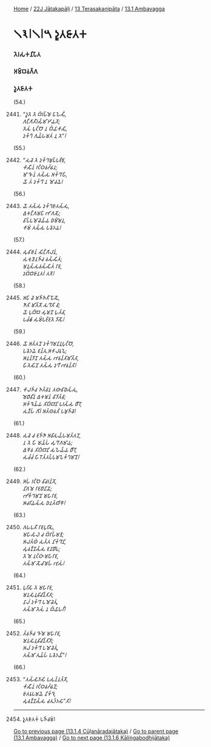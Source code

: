 
[Home](/) / [22J Jātakapāḷi](/tipitaka/22J.md) / [13 Terasakanipāta](/tipitaka/22J/13.md) / [13.1 Ambavagga](/tipitaka/22J/13/13.1.md)

# 𑁧𑁩𑁇𑁧𑁇𑁫 𑀤𑀽𑀢𑀚𑀸𑀢𑀓

### 𑀢𑁂𑀭𑀲𑀓𑀦𑀺𑀧𑀸𑀢

### 𑀅𑀫𑁆𑀩𑀯𑀕𑁆𑀕

### 𑀤𑀽𑀢𑀚𑀸𑀢𑀓

(54.)

2441. _“𑀤𑀽𑀢𑁂 𑀢𑁂 𑀩𑁆𑀭𑀳𑁆𑀫𑁂 𑀧𑀸𑀳𑁂𑀲𑀺𑀁,_  
_𑀕𑀗𑁆𑀕𑀸𑀢𑀻𑀭𑀲𑁆𑀫𑀺 𑀛𑀸𑀬𑀢𑁄;_  
_𑀢𑁂𑀲𑀁 𑀧𑀼𑀝𑁆𑀞𑁄 𑀦 𑀩𑁆𑀬𑀸𑀓𑀸𑀲𑀺,_  
_𑀤𑀼𑀓𑁆𑀔𑀁 𑀕𑀼𑀬𑁆𑀳𑀫𑀢𑀁 𑀦𑀼 𑀢𑁂”𑁇_  


(55.)

2442. _“𑀲𑀘𑁂 𑀢𑁂 𑀤𑀼𑀓𑁆𑀔𑀫𑀼𑀧𑁆𑀧𑀚𑁆𑀚𑁂,_  
_𑀓𑀸𑀲𑀻𑀦𑀁 𑀭𑀝𑁆𑀞𑀯𑀟𑁆𑀠𑀦;_  
_𑀫𑀸 𑀔𑁄 𑀦𑀁 𑀢𑀲𑁆𑀲 𑀅𑀓𑁆𑀔𑀸𑀳𑀺,_  
_𑀬𑁄 𑀢𑀁 𑀤𑀼𑀓𑁆𑀔𑀸 𑀦 𑀫𑁄𑀘𑀬𑁂𑁇_  


(56.)

2443. _𑀬𑁄 𑀢𑀲𑁆𑀲 𑀤𑀼𑀓𑁆𑀔𑀚𑀸𑀢𑀲𑁆𑀲,_  
_𑀏𑀓𑀗𑁆𑀕𑀫𑀧𑀺 𑀪𑀸𑀕𑀲𑁄;_  
_𑀯𑀺𑀧𑁆𑀧𑀫𑁄𑀘𑁂𑀬𑁆𑀬 𑀥𑀫𑁆𑀫𑁂𑀦,_  
_𑀓𑀸𑀫𑀁 𑀢𑀲𑁆𑀲 𑀧𑀯𑁂𑀤𑀬𑁇_  


(57.)

2444. _𑀲𑀼𑀯𑀺𑀚𑀸𑀦𑀁 𑀲𑀺𑀗𑁆𑀕𑀸𑀮𑀸𑀦𑀁,_  
_𑀲𑀓𑀼𑀡𑀸𑀦𑀜𑁆𑀘 𑀯𑀲𑁆𑀲𑀺𑀢𑀁;_  
_𑀫𑀦𑀼𑀲𑁆𑀲𑀯𑀲𑁆𑀲𑀺𑀢𑀁 𑀭𑀸𑀚,_  
_𑀤𑀼𑀩𑁆𑀩𑀺𑀚𑀸𑀦𑀢𑀭𑀁 𑀢𑀢𑁄𑁇_  


(58.)

2445. _𑀅𑀧𑀺 𑀘𑁂 𑀫𑀜𑁆𑀜𑀢𑀻 𑀧𑁄𑀲𑁄,_  
_𑀜𑀸𑀢𑀺 𑀫𑀺𑀢𑁆𑀢𑁄 𑀲𑀔𑀸𑀢𑀺 𑀯𑀸;_  
_𑀬𑁄 𑀧𑀼𑀩𑁆𑀩𑁂 𑀲𑀼𑀫𑀦𑁄 𑀳𑀼𑀢𑁆𑀯𑀸,_  
_𑀧𑀘𑁆𑀙𑀸 𑀲𑀫𑁆𑀧𑀚𑁆𑀚𑀢𑁂 𑀤𑀺𑀲𑁄𑁇_  


(59.)

2446. _𑀬𑁄 𑀅𑀢𑁆𑀢𑀦𑁄 𑀤𑀼𑀓𑁆𑀔𑀫𑀦𑀸𑀦𑀼𑀧𑀼𑀝𑁆𑀞𑁄,_  
_𑀧𑀯𑁂𑀤𑀬𑁂 𑀚𑀦𑁆𑀢𑀼 𑀅𑀓𑀸𑀮𑀭𑀽𑀧𑁂;_  
_𑀆𑀦𑀦𑁆𑀤𑀺𑀦𑁄 𑀢𑀲𑁆𑀲 𑀪𑀯𑀦𑁆𑀢𑀺𑀫𑀺𑀢𑁆𑀢𑀸,_  
_𑀳𑀺𑀢𑁂𑀲𑀺𑀦𑁄 𑀢𑀲𑁆𑀲 𑀤𑀼𑀔𑀻 𑀪𑀯𑀦𑁆𑀢𑀺𑁇_  


(60.)

2447. _𑀓𑀸𑀮𑀜𑁆𑀘 𑀜𑀢𑁆𑀯𑀸𑀦 𑀢𑀣𑀸𑀯𑀺𑀥𑀲𑁆𑀲,_  
_𑀫𑁂𑀥𑀸𑀯𑀻𑀦𑀁 𑀏𑀓𑀫𑀦𑀁 𑀯𑀺𑀤𑀺𑀢𑁆𑀯𑀸;_  
_𑀅𑀓𑁆𑀔𑁂𑀬𑁆𑀬 𑀢𑀺𑀩𑁆𑀩𑀸𑀦𑀺 𑀧𑀭𑀲𑁆𑀲 𑀥𑀻𑀭𑁄,_  
_𑀲𑀡𑁆𑀳𑀁 𑀕𑀺𑀭𑀁 𑀅𑀢𑁆𑀣𑀯𑀢𑀺𑀁 𑀧𑀫𑀼𑀜𑁆𑀘𑁂𑁇_  


(61.)

2448. _𑀲𑀘𑁂 𑀘 𑀚𑀜𑁆𑀜𑀸 𑀅𑀯𑀺𑀲𑀬𑁆𑀳𑀫𑀢𑁆𑀢𑀦𑁄,_  
_𑀦 𑀢𑁂 𑀳𑀺 𑀫𑀬𑁆𑀳𑀁 𑀲𑀼𑀔𑀸𑀕𑀫𑀸𑀬;_  
_𑀏𑀓𑁄𑀯 𑀢𑀺𑀩𑁆𑀩𑀸𑀦𑀺 𑀲𑀳𑁂𑀬𑁆𑀬 𑀥𑀻𑀭𑁄,_  
_𑀲𑀘𑁆𑀘𑀁 𑀳𑀺𑀭𑁄𑀢𑁆𑀢𑀧𑁆𑀧𑀫𑀧𑁂𑀓𑁆𑀔𑀫𑀸𑀦𑁄𑁇_  


(62.)

2449. _𑀅𑀳𑀁 𑀭𑀝𑁆𑀞𑁂 𑀯𑀺𑀘𑀭𑀦𑁆𑀢𑁄,_  
_𑀦𑀺𑀕𑀫𑁂 𑀭𑀸𑀚𑀥𑀸𑀦𑀺𑀬𑁄;_  
_𑀪𑀺𑀓𑁆𑀔𑀫𑀸𑀦𑁄 𑀫𑀳𑀸𑀭𑀸𑀚,_  
_𑀆𑀘𑀭𑀺𑀬𑀲𑁆𑀲 𑀥𑀦𑀢𑁆𑀣𑀺𑀓𑁄𑁇_  


(63.)

2450. _𑀕𑀳𑀧𑀢𑀻 𑀭𑀸𑀚𑀧𑀼𑀭𑀺𑀲𑁂,_  
_𑀫𑀳𑀸𑀲𑀸𑀮𑁂 𑀘 𑀩𑁆𑀭𑀸𑀳𑁆𑀫𑀡𑁂;_  
_𑀅𑀮𑀢𑁆𑀣𑀁 𑀲𑀢𑁆𑀢 𑀦𑀺𑀓𑁆𑀔𑀸𑀦𑀺,_  
_𑀲𑀼𑀯𑀡𑁆𑀡𑀲𑁆𑀲 𑀚𑀦𑀸𑀥𑀺𑀧;_  
_𑀢𑁂 𑀫𑁂 𑀦𑀝𑁆𑀞𑀸 𑀫𑀳𑀸𑀭𑀸𑀚,_  
_𑀢𑀲𑁆𑀫𑀸 𑀲𑁄𑀘𑀸𑀫𑀳𑀁 𑀪𑀼𑀲𑀁𑁇_  


(64.)

2451. _𑀧𑀼𑀭𑀺𑀲𑀸 𑀢𑁂 𑀫𑀳𑀸𑀭𑀸𑀚,_  
_𑀫𑀦𑀲𑀸𑀦𑀼𑀯𑀺𑀘𑀺𑀦𑁆𑀢𑀺𑀢𑀸;_  
_𑀦𑀸𑀮𑀁 𑀤𑀼𑀓𑁆𑀔𑀸 𑀧𑀫𑁄𑀘𑁂𑀢𑀼𑀁,_  
_𑀢𑀲𑁆𑀫𑀸 𑀢𑁂𑀲𑀁 𑀦 𑀩𑁆𑀬𑀸𑀳𑀭𑀺𑀁𑁇_  


(65.)

2452. _𑀢𑁆𑀯𑀜𑁆𑀘 𑀔𑁄 𑀫𑁂 𑀫𑀳𑀸𑀭𑀸𑀚,_  
_𑀫𑀦𑀲𑀸𑀦𑀼𑀯𑀺𑀘𑀺𑀦𑁆𑀢𑀺𑀢𑁄;_  
_𑀅𑀮𑀁 𑀤𑀼𑀓𑁆𑀔𑀸 𑀧𑀫𑁄𑀘𑁂𑀢𑀼𑀁,_  
_𑀢𑀲𑁆𑀫𑀸 𑀢𑀼𑀬𑁆𑀳𑀁 𑀧𑀯𑁂𑀤𑀬𑀺𑀁”𑁇_  


(66.)

2453. _“𑀢𑀲𑁆𑀲𑀸𑀤𑀸𑀲𑀺 𑀧𑀲𑀦𑁆𑀦𑀢𑁆𑀢𑁄,_  
_𑀓𑀸𑀲𑀻𑀦𑀁 𑀭𑀝𑁆𑀞𑀯𑀟𑁆𑀠𑀦𑁄;_  
_𑀚𑀸𑀢𑀭𑀽𑀧𑀫𑀬𑁂 𑀦𑀺𑀓𑁆𑀔𑁂,_  
_𑀲𑀼𑀯𑀡𑁆𑀡𑀲𑁆𑀲 𑀘𑀢𑀼𑀤𑁆𑀤𑀲𑀸”𑀢𑀺𑁇_  


---

2454. 𑀤𑀽𑀢𑀚𑀸𑀢𑀓𑀁 𑀧𑀜𑁆𑀘𑀫𑀁𑁇



[Go to previous page (13.1.4 Cūḷanāradajātaka)](/tipitaka/22J/13/13.1/13.1.4.md) / [Go to parent page (13.1 Ambavagga)](/tipitaka/22J/13/13.1.md) / [Go to next page (13.1.6 Kāliṅgabodhijātaka)](/tipitaka/22J/13/13.1/13.1.6.md)


